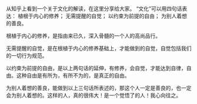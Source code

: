 从知乎上看到一个关于文化的解读，在这里分享给大家。
“文化”可以用四句话表达：
植根于内心的修养；
无需提醒的自觉；
以约束为前提的自由；
为别人着想的善良。

根植于内心的修养，是指由来已久，深入骨髓的一个人的高尚品行。

无需提醒的自觉，是在根植于内心的修养基础上，才能做到的自觉，自觉包括我们的一切行为规范。

以约束为前提的自由，是以上两句话的延伸，有修养，会自觉，才能达到自律，自由。这种自由是有所为，有所不为的，是真正的自由。

为别人着想的善良，能做到以上三句话所表述的，那这个人一定是善良的，也一定会为别人着想的。这样的人，真的很伟大！是一个觉悟了的人！我心向往之。

